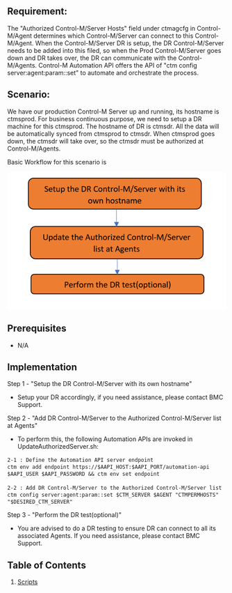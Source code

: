 ## **Requirement:**

The &quot;Authorized Control-M/Server Hosts&quot; field under ctmagcfg in Control-M/Agent determines which Control-M/Server can connect to this Control-M/Agent. When the Control-M/Server DR is setup,  the DR Control-M/Server needs to be added into this filed, so when the Prod Control-M/Server goes down and DR takes over, the DR can communicate with the Control-M/Agents. Control-M Automation API offers the API of &quot;ctm config server:agent:param::set&quot; to automate and orchestrate the process.


## **Scenario:**

We have our production Control-M Server up and running, its hostname is ctmsprod. For business continuous purpose, we need to setup a DR machine for this ctmsprod. The hostname of DR is ctmsdr. All the data will be automatically synced from ctmsprod to ctmsdr. When ctmsprod goes down, the ctmsdr will take over, so the ctmsdr must be authorized at Control-M/Agents.

Basic Workflow for this scenario is


![workflow for scenario](./Images/Workflow.PNG)


## **Prerequisites**

- N/A



## **Implementation**

Step 1 - &quot;Setup the DR Control-M/Server with its own hostname&quot;

- Setup your DR accordingly, if you need assistance, please contact BMC Support.

Step 2 - &quot;Add DR Control-M/Server to the Authorized Control-M/Server list at Agents&quot;
- To perform this,  the following Automation APIs are invoked in UpdateAuthorizedServer.sh:

```
2-1 : Define the Automation API server endpoint 
ctm env add endpoint https://$AAPI_HOST:$AAPI_PORT/automation-api $AAPI_USER $AAPI_PASSWORD && ctm env set endpoint

2-2 : Add DR Control-M/Server to the Authorized Control-M/Server list
ctm config server:agent:param::set $CTM_SERVER $AGENT "CTMPERMHOSTS" "$DESIRED_CTM_SERVER"
```

Step 3 - &quot;Perform the DR test(optional)&quot;

- You are advised to do a DR testing to ensure DR can connect to all its associated Agents. If you need assistance, please contact BMC Support.



## Table of Contents

1. [Scripts](./Scripts)
